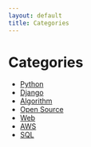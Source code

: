 ```yaml
---
layout: default
title: Categories
---
```


<div class="post">
	<h1 class="pageTitle">Categories</h1>
	<ul>
		<li><a href="./python">Python</a></li>
		<li><a href="./django">Django</a></li>
		<li><a href="./algorithm">Algorithm</a></li>
        <li><a href="./opensource">Open Source</a></li>
				<li><a href="./web">Web</a></li>
				<li><a href="./aws">AWS</a></li>
				<li><a href="./sql">SQL</a></li>
	</ul>
</div>

